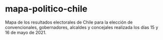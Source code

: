 # mapa-politico-chile

Mapa de los resultados electorales de Chile para la elección de convencionales, gobernadores, alcaldes y concejales realizada los días 15 y 16 de mayo de 2021.
